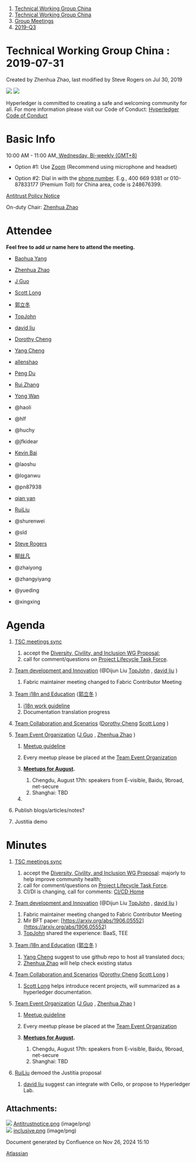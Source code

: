 1. [Technical Working Group China](index.html)
2. [Technical Working Group China](Technical-Working-Group-China_22151170.html)
3. [Group Meetings](Group-Meetings_22151180.html)
4. [2019-Q3](2019-Q3_22151519.html)

# Technical Working Group China : 2019-07-31

Created by Zhenhua Zhao, last modified by Steve Rogers on Jul 30, 2019

![](attachments/22151539/22151540.png?height=250) ![](attachments/22151539/22151541.png?height=250)

Hyperledger is committed to creating a safe and welcoming community for all. For more information please visit our Code of Conduct: [Hyperledger Code of Conduct](https://lf-hyperledger.atlassian.net/wiki/display/HYP/Hyperledger+Code+of+Conduct)

# Basic Info

10:00 AM - 11:00 AM[, Wednesday, Bi-weekly (GMT+8)](https://lf-hyperledger.atlassian.net/wiki/download/attachments/22151180/twg-china_biweekly_invite.ics?version=1&modificationDate=1549875211000&api=v2)

- Option #1: Use [Zoom](https://zoom.us/my/hyperledger.community "https://zoom.us/my/hyperledger.community") (Recommend using microphone and headset)

<!--THE END-->

- Option #2: Dial in with the [phone number](https://zoom.us/zoomconference?m=mTUdEBuT33gjEcR54Rqsi1KmFyNgSLYP). E.g., 400 669 9381 or 010-87833177 (Premium Toll) for China area, code is 248676399.

[Antitrust Policy Notice](https://docs.google.com/presentation/d/1punUCr0mSZT9gMKCs3vCYqbWbjeS_RG-18ZrhkfwoYc/edit?ts=5a14dfdf)

On-duty Chair: [Zhenhua Zhao](https://lf-hyperledger.atlassian.net/wiki/people/5da669613c95d00c3c649d6e?ref=confluence)

# Attendee

**Feel free to add ur name here to attend the meeting.**

- [Baohua Yang](https://lf-hyperledger.atlassian.net/wiki/people/557058:17d87dbf-05fe-4c1b-84cf-fd69f7fcbb20?ref=confluence)
- [Zhenhua Zhao](https://lf-hyperledger.atlassian.net/wiki/people/5da669613c95d00c3c649d6e?ref=confluence) 
  
- [J Guo](https://lf-hyperledger.atlassian.net/wiki/people/70121:6a297646-8eaf-48bb-afd9-76ce748a10eb?ref=confluence)
  
- [Scott Long](https://lf-hyperledger.atlassian.net/wiki/people/712020:d1bf34a5-5759-4945-8433-6da36f1c6870?ref=confluence) 
  
- [郭立冬](https://lf-hyperledger.atlassian.net/wiki/people/6183eb45bcb574006810d17f?ref=confluence) 
  
- [TopJohn](https://lf-hyperledger.atlassian.net/wiki/people/5b417eec10d57114135ec9aa?ref=confluence)
- [david liu](https://lf-hyperledger.atlassian.net/wiki/people/557058:ccdd3d2a-7f2a-4159-a2f2-de5fc7776831?ref=confluence)
- [Dorothy Cheng](https://lf-hyperledger.atlassian.net/wiki/people/712020:7e5a518b-9be6-4b40-8450-a804ca93647a?ref=confluence)
  
- [Yang Cheng](https://lf-hyperledger.atlassian.net/wiki/people/712020:4461a0ca-7fe6-4b0c-9a5e-2eb1d121e60a?ref=confluence) 
  
- [allenshao](https://lf-hyperledger.atlassian.net/wiki/people/70121:94959fcf-c3bb-4ec7-98c8-cd9ecf26db53?ref=confluence)
- [Peng Du](https://lf-hyperledger.atlassian.net/wiki/people/712020:40cfa3db-3ae0-4442-b843-16a107ce7b9f?ref=confluence)
- [Rui Zhang](https://lf-hyperledger.atlassian.net/wiki/people/712020:b6bebb3e-4dd1-43e5-aa4d-16dc1209fb92?ref=confluence)
- [Yong Wan](https://lf-hyperledger.atlassian.net/wiki/people/712020:79c6dd6a-6ff2-4122-9e46-e9e88a8f2cff?ref=confluence)
- @haoli
- @hlf
- @huchy
- @jfkidear
- [Kevin Bai](https://lf-hyperledger.atlassian.net/wiki/people/557058:2dee04a3-ec61-4840-a273-f4e41c6a2553?ref=confluence)
- @laoshu
- @loganwu
- @pn87938
- [qian yan](https://lf-hyperledger.atlassian.net/wiki/people/5a9fbde482ad632a778d39a2?ref=confluence)
- [RuiLiu](https://lf-hyperledger.atlassian.net/wiki/people/712020:ee315e85-eb13-45b5-b0b6-307d59355ef8?ref=confluence)
- @shurenwei
- @sld
- [Steve Rogers](https://lf-hyperledger.atlassian.net/wiki/people/557058:99c3e9a5-8852-4844-afcc-a7278e0d1ce0?ref=confluence)
- [柳丝凡](https://lf-hyperledger.atlassian.net/wiki/people/5a701074840af257828b4915?ref=confluence)
- @zhaiyong
- @zhangyiyang
- @yueding
- @xingxing

# Agenda

1. [TSC meetings sync](https://lists.hyperledger.org/g/tsc "https://lists.hyperledger.org/g/tsc")
   
   1. accept the [Diversity, Civility, and Inclusion WG Proposal](https://lf-hyperledger.atlassian.net/wiki/display/HYP/Diversity+Civility+and+Inclusion+Working+Group);
   2. call for comment/questions on [Project Lifecycle Task Force](https://lf-hyperledger.atlassian.net/wiki/display/TF/Project+Lifecycle+Task+Force).
2. [Team development and Innovation](https://lf-hyperledger.atlassian.net/wiki/display/TWGC/Development+and+Innovation) (@Dijun Liu [TopJohn](https://lf-hyperledger.atlassian.net/wiki/people/5b417eec10d57114135ec9aa?ref=confluence) , [david liu](https://lf-hyperledger.atlassian.net/wiki/people/557058:ccdd3d2a-7f2a-4159-a2f2-de5fc7776831?ref=confluence) )
   
   1. Fabric maintainer meeting changed to Fabric Contributor Meeting
3. [Team i18n and Education](https://lf-hyperledger.atlassian.net/wiki/display/TWGC/i18n+and+Education) ([郭立冬](https://lf-hyperledger.atlassian.net/wiki/people/6183eb45bcb574006810d17f?ref=confluence) )
   
   1. [i18n work guideline](https://wiki-archive.hyperledger.org/groups/twgc/team_ie/guideline "groups:twgc:team_ie:guideline")
   2. Documentation translation progress
4. [Team Collaboration and Scenarios](https://lf-hyperledger.atlassian.net/wiki/display/TWGC/Collaborations+and+Scenarios) ([Dorothy Cheng](https://lf-hyperledger.atlassian.net/wiki/people/712020:7e5a518b-9be6-4b40-8450-a804ca93647a?ref=confluence) [Scott Long](https://lf-hyperledger.atlassian.net/wiki/people/712020:d1bf34a5-5759-4945-8433-6da36f1c6870?ref=confluence) )
5. [Team Event Organization](https://lf-hyperledger.atlassian.net/wiki/display/TWGC/Events+Organization) ([J Guo](https://lf-hyperledger.atlassian.net/wiki/people/70121:6a297646-8eaf-48bb-afd9-76ce748a10eb?ref=confluence) , [Zhenhua Zhao](https://lf-hyperledger.atlassian.net/wiki/people/5da669613c95d00c3c649d6e?ref=confluence) )
   
   1. [Meetup guideline](https://wiki-archive.hyperledger.org/groups/twgc/events/guideline "groups:twgc:events:guideline")
   2. Every meetup please be placed at the [Team Event Organization](https://lf-hyperledger.atlassian.net/wiki/display/TWGC/Events+Organization)
   3. **[Meetups for August](https://lf-hyperledger.atlassian.net/wiki/display/TWGC/Events+Organization).**
      
      1. Chengdu, August 17th: speakers from E-visible, Baidu, 9broad, net-secure
      2. Shanghai: TBD
   4.
6. Publish blogs/articles/notes?
7. Justitia demo

# Minutes

1. [TSC meetings sync](https://lists.hyperledger.org/g/tsc "https://lists.hyperledger.org/g/tsc")
   
   1. accept the [Diversity, Civility, and Inclusion WG Proposal](https://lf-hyperledger.atlassian.net/wiki/display/HYP/Diversity+Civility+and+Inclusion+Working+Group): majorly to help improve community health;
   2. call for comment/questions on [Project Lifecycle Task Force](https://lf-hyperledger.atlassian.net/wiki/display/TF/Project+Lifecycle+Task+Force).
   3. CI/DI is changing, call for comments: [CI/CD Home](https://lf-hyperledger.atlassian.net/wiki/spaces/CICD/overview)
2. [Team development and Innovation](https://lf-hyperledger.atlassian.net/wiki/display/TWGC/Development+and+Innovation) (@Dijun Liu [TopJohn](https://lf-hyperledger.atlassian.net/wiki/people/5b417eec10d57114135ec9aa?ref=confluence) , [david liu](https://lf-hyperledger.atlassian.net/wiki/people/557058:ccdd3d2a-7f2a-4159-a2f2-de5fc7776831?ref=confluence) )
   
   1. Fabric maintainer meeting changed to Fabric Contributor Meeting
   2. Mir BFT paper: [https://arxiv.org/abs/1906.05552](https://arxiv.org/abs/1906.05552)
   3. [TopJohn](https://lf-hyperledger.atlassian.net/wiki/people/5b417eec10d57114135ec9aa?ref=confluence) shared the experience: BaaS, TEE
3. [Team i18n and Education](https://lf-hyperledger.atlassian.net/wiki/display/TWGC/i18n+and+Education) ([郭立冬](https://lf-hyperledger.atlassian.net/wiki/people/6183eb45bcb574006810d17f?ref=confluence) )
   
   1. [Yang Cheng](https://lf-hyperledger.atlassian.net/wiki/people/712020:4461a0ca-7fe6-4b0c-9a5e-2eb1d121e60a?ref=confluence) suggest to use github repo to host all translated docs;
   2. [Zhenhua Zhao](https://lf-hyperledger.atlassian.net/wiki/people/5da669613c95d00c3c649d6e?ref=confluence) will help check existing status
4. [Team Collaboration and Scenarios](https://lf-hyperledger.atlassian.net/wiki/display/TWGC/Collaborations+and+Scenarios) ([Dorothy Cheng](https://lf-hyperledger.atlassian.net/wiki/people/712020:7e5a518b-9be6-4b40-8450-a804ca93647a?ref=confluence) [Scott Long](https://lf-hyperledger.atlassian.net/wiki/people/712020:d1bf34a5-5759-4945-8433-6da36f1c6870?ref=confluence) ) 
   
   1. [Scott Long](https://lf-hyperledger.atlassian.net/wiki/people/712020:d1bf34a5-5759-4945-8433-6da36f1c6870?ref=confluence) helps introduce recent projects, will summarized as a hyperledger documentation.
5. [Team Event Organization](https://lf-hyperledger.atlassian.net/wiki/display/TWGC/Events+Organization) ([J Guo](https://lf-hyperledger.atlassian.net/wiki/people/70121:6a297646-8eaf-48bb-afd9-76ce748a10eb?ref=confluence) , [Zhenhua Zhao](https://lf-hyperledger.atlassian.net/wiki/people/5da669613c95d00c3c649d6e?ref=confluence) )
   
   1. [Meetup guideline](https://wiki-archive.hyperledger.org/groups/twgc/events/guideline "groups:twgc:events:guideline")
   2. Every meetup please be placed at the [Team Event Organization](https://lf-hyperledger.atlassian.net/wiki/display/TWGC/Events+Organization)
   3. **[Meetups for August](https://lf-hyperledger.atlassian.net/wiki/display/TWGC/Events+Organization).**
      
      1. Chengdu, August 17th: speakers from E-visible, Baidu, 9broad, net-secure
      2. Shanghai: TBD
6. [RuiLiu](https://lf-hyperledger.atlassian.net/wiki/people/712020:ee315e85-eb13-45b5-b0b6-307d59355ef8?ref=confluence) demoed the Justitia proposal
   
   1. [david liu](https://lf-hyperledger.atlassian.net/wiki/people/557058:ccdd3d2a-7f2a-4159-a2f2-de5fc7776831?ref=confluence) suggest can integrate with Cello, or propose to Hyperledger Lab.

## Attachments:

![](images/icons/bullet_blue.gif) [Antitrustnotice.png](attachments/22151539/22151540.png) (image/png)  
![](images/icons/bullet_blue.gif) [inclusive.png](attachments/22151539/22151541.png) (image/png)

Document generated by Confluence on Nov 26, 2024 15:10

[Atlassian](http://www.atlassian.com/)
